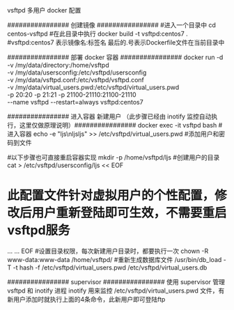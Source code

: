 
vsftpd 多用户 docker 配置

################ 创建镜像 ################
#进入一个目录中
cd centos-vsftpd
#在此目录中执行
docker build -t vsftpd:centos7 .
#vsftpd:centos7 表示镜像名:标签名
最后的.号表示Dockerfile文件在当前目录中

################ 部署 docker 容器 ################
docker run -d -v /my/data/directory:/home/vsftpd \
-v /my/data/usersconfig:/etc/vsftpd/usersconfig \
-v /my/data/vsftpd.conf:/etc/vsftpd/vsftpd.conf \
-v /my/data/virtual_users.pwd:/etc/vsftpd/virtual_users.pwd \
-p 20:20 -p 21:21 -p 21100-21110:21100-21110 \
--name vsftpd --restart=always vsftpd:centos7

################ 进入容器 新建用户 （此步骤已经由 inotify 监控自动执行，这里仅做原理说明）################
docker exec -it vsftpd bash #进入容器
echo -e "ljs\nljsljs" >> /etc/vsftpd/virtual_users.pwd #添加用户和密码到文件

#以下步骤也可直接重启容器实现
mkdir -p /home/vsftpd/ljs #创建用户的目录
cat > /etc/vsftpd/usersconfig/ljs << EOF
# 此配置文件针对虚拟用户的个性配置，修改后用户重新登陆即可生效，不需要重启vsftpd服务
...
...
EOF
#设置目录权限，每次新建用户目录时，都要执行一次
chown -R www-data:www-data /home/vsftpd/
#重新生成数据库文件
/usr/bin/db_load -T -t hash -f /etc/vsftpd/virtual_users.pwd /etc/vsftpd/virtual_users.db

################ supervisor ################
使用 supervisor 管理 vsftpd 和 inotify 进程
inotify 用来监控 /etc/vsftpd/virtual_users.pwd 文件，有新用户添加时就执行上面的4条命令，此新用户即可登陆ftp

